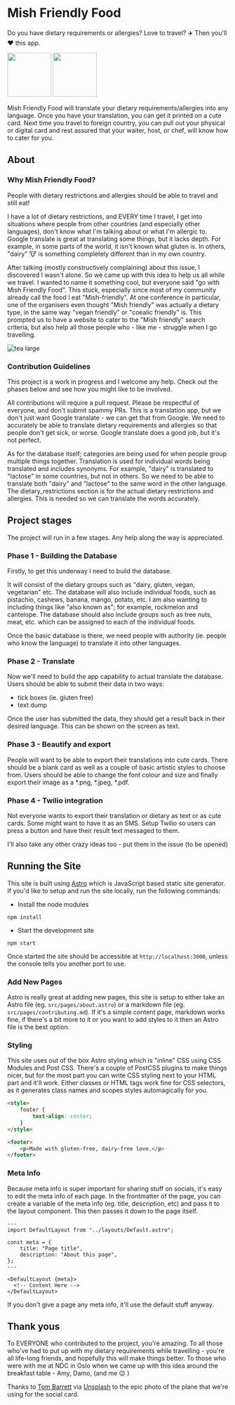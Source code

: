 # Mish Friendly Food

Do you have dietary requirements or allergies? Love to travel? :airplane: Then you'll :heart: this app.

<img src="https://user-images.githubusercontent.com/36594527/195074051-7af2c269-1442-4398-8a8d-470c3cc5c63b.png" height="100">
<img src="https://github.com/mishmanners/mish-friendly-food/blob/main/Images/Logo/Logo%20FINAL.png" height="100">

Mish Friendly Food will translate your dietary requirements/allergies into any language. Once you have your translation, you can get it printed on a cute card. Next time you travel to foreign country, you can pull out your physical or digital card and rest assured that your waiter, host, or chef, will know how to cater for you.

## About

### Why Mish Friendly Food?

People with dietary restrictions and allergies should be able to travel and still eat!

I have a lot of dietary restrictions, and EVERY time I travel, I get into situations where people from other countries (and especially other languages), don't know what I'm talking about or what I'm allergic to. Google translate is great at translating some things, but it lacks depth. For example, in some parts of the world, it isn't known what gluten is. In others, "dairy" :cow: is something completely different than in my own country.

After talking (mostly constructively complaining) about this issue, I discovered I wasn't alone. So we came up with this idea to help us all while we travel. I wanted to name it something cool, but everyone said "go with Mish Friendly Food". This stuck, especially since most of my community already call the food I eat "Mish-friendly". At one conference in particular, one of the organisers even thought "Mish friendly" was actually a dietary type, in the same way "vegan friendly" or "coealic friendly" is. This prompted us to have a website to cater to the "Mish friendly" search criteria, but also help all those people who - like me - struggle when I go travelling.

![tea large](https://user-images.githubusercontent.com/36594527/195094366-2ddb3c86-3dac-45fd-aa16-aedcc67b75fb.png)

### Contribution Guidelines

This project is a work in progress and I welcome any help. Check out the phases below and see how you might like to be involved.

All contributions will require a pull request. Please be respectful of everyone, and don't submit spammy PRs. This is a translation app, but we don't just want Google translate - we can get that from Google. We need to accurately be able to translate dietary requirements and allergies so that people don't get sick, or worse. Google translate does a  good job, but it's not perfect.

As for the database itself; categories are being used for when people group multiple things together. Translation is used for individual words being translated and includes synonyms. For example, "dairy" is translated to "lactose" in some countries, but not in others. So we need to be able to translate both "dairy" and "lactose" to the same word in the other language. The dietary_restrictions section is for the actual dietary restrictions and allergies. This is needed so we can translate the words accurately.

## Project stages

The project will run in a few stages. Any help along the way is appreciated.

### Phase 1 - Building the Database

Firstly, to get this underway I need to build the database.

It will consist of the dietary groups such as "dairy, gluten, vegan, vegetarian" etc. The database will also include individual foods, such as pistachio, cashews, banana, mango, potato, etc. I am also wanting to including things like "also known as"; for example, rockmelon and cantelope. The database should also include groups such as tree nuts, meat, etc. which can be assigned to each of the individual foods.

Once the basic database is there, we need people with authority (ie. people who know the language) to translate it into other languages.

### Phase 2 - Translate

Now we'll need to build the app capability to actual translate the database. Users should be able to submit their data in two ways:

- tick boxes (ie. gluten free)
- text dump

Once the user has submitted the data, they should get a result back in their desired language. This can be shown on the screen as text.

### Phase 3 - Beautify and export

People will want to be able to export their translations into cute cards. There should be a blank card as well as a couple of basic artistic styles to choose from. Users should be able to change the font colour and size and finally export their image as a *.png, *.jpeg, *.pdf.

### Phase 4 - Twilio integration

Not everyone wants to export their translation or dietary as text or as cute cards. Some might want to have it as an SMS. Setup Twilio so users can press a button and have their result text messaged to them.

I'll also take any other crazy ideas too - put them in the issue (to be opened)

## Running the Site

This site is built using [Astro](https://astro.build/) which is JavaScript based static site generator. If you'd like to setup and run the site locally, run the following commands:

- Install the node modules
```
npm install
```
- Start the development site
```
npm start
```

Once started the site should be accessible at `http://localhost:3000`, unless the console tells you another port to use.

### Add New Pages

Astro is really great at adding new pages, this site is setup to either take an Astro file (eg. `src/pages/about.astro`) or a markdown file (eg. `src/pages/contributing.md`). If it's a simple content page, markdown works fine, if there's a bit more to it or you want to add styles to it then an Astro file is the best option.

### Styling

This site uses out of the box Astro styling which is "inline" CSS using CSS Modules and Post CSS. There's a couple of PostCSS plugins to make things nicer, but for the most part you can write CSS styling next to your HTML part and it'll work. Either classes or HTML tags work fine for CSS selectors, as it generates class names and scopes styles automagically for you.

```html
<style>
	footer {
		text-align: center;
	}
</style>

<footer>
	<p>Made with gluten-free, dairy-free love.</p>
</footer>

```

### Meta Info

Because meta info is super important for sharing stuff on socials, it's easy to edit the meta info of each page. In the frontmatter of the page, you can create a variable of the meta info (eg. title, description, etc) and pass it to the layout component. This then passes it down to the page itself.

```astro
---
import DefaultLayout from "../layouts/Default.astro";

const meta = {
	title: "Page title",
	description: "About this page",
};
---

<DefaultLayout {meta}>
  <!-- Content Here -->
</DefaultLayout>
```

If you don't give a page any meta info, it'll use the default stuff anyway.

## Thank yous

To EVERYONE who contributed to the project, you're amazing. To all those who've had to put up with my dietary requirements while travelling - you're all life-long friends, and hopefully this will make things better. To those who were with me at NDC in Oslo when we came up with this idea around the breakfast table - Amy, Damo, (and me :wink: )

Thanks to <a href="https://unsplash.com/@wistomsin?utm_source=unsplash&utm_medium=referral&utm_content=creditCopyText">Tom Barrett</a> via <a href="https://unsplash.com/s/photos/travel?utm_source=unsplash&utm_medium=referral&utm_content=creditCopyText">Unsplash</a> to the epic photo of the plane that we're using for the social card.
  
